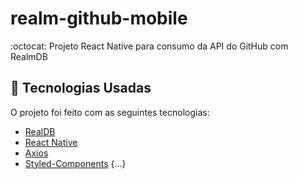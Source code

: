 # realm-github-mobile
:octocat: Projeto React Native para consumo da API do GitHub com RealmDB

## :rocket: Tecnologias Usadas

O projeto foi feito com as seguintes tecnologias:

- [RealDB](https://realm.io/products/realm-database/)
- [React Native](https://reactnative.dev/)
- [Axios](https://github.com/axios/axios)
- [Styled-Components](https://styled-components.com/)
{...}

